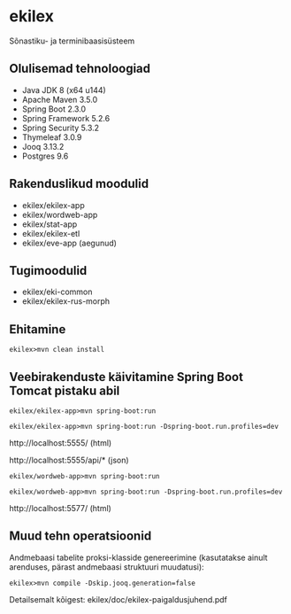 # ekilex

Sõnastiku- ja terminibaasisüsteem


Olulisemad tehnoloogiad
-----------------------

* Java JDK 8 (x64 u144) 
* Apache Maven 3.5.0
* Spring Boot 2.3.0
* Spring Framework 5.2.6
* Spring Security 5.3.2
* Thymeleaf 3.0.9
* Jooq 3.13.2
* Postgres 9.6

Rakenduslikud moodulid
----------------------

* ekilex/ekilex-app
* ekilex/wordweb-app
* ekilex/stat-app
* ekilex/ekilex-etl
* ekilex/eve-app (aegunud)

Tugimoodulid
------------

* ekilex/eki-common
* ekilex/ekilex-rus-morph

Ehitamine
---------

`ekilex>mvn clean install`

Veebirakenduste käivitamine Spring Boot Tomcat pistaku abil
-----------------------------------------------------------

`ekilex/ekilex-app>mvn spring-boot:run`

`ekilex/ekilex-app>mvn spring-boot:run -Dspring-boot.run.profiles=dev`

http://localhost:5555/ (html)

http://localhost:5555/api/* (json)

`ekilex/wordweb-app>mvn spring-boot:run`

`ekilex/wordweb-app>mvn spring-boot:run -Dspring-boot.run.profiles=dev`

http://localhost:5577/ (html)

Muud tehn operatsioonid
-----------------------

Andmebaasi tabelite proksi-klasside genereerimine (kasutatakse ainult arenduses, pärast andmebaasi struktuuri muudatusi):

`ekilex>mvn compile -Dskip.jooq.generation=false`

Detailsemalt kõigest: ekilex/doc/ekilex-paigaldusjuhend.pdf
